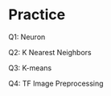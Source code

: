 # Practice 
Q1: Neuron                                      
          
Q2: K Nearest Neighbors    
  
Q3: K-means  

Q4: TF Image Preprocessing        
